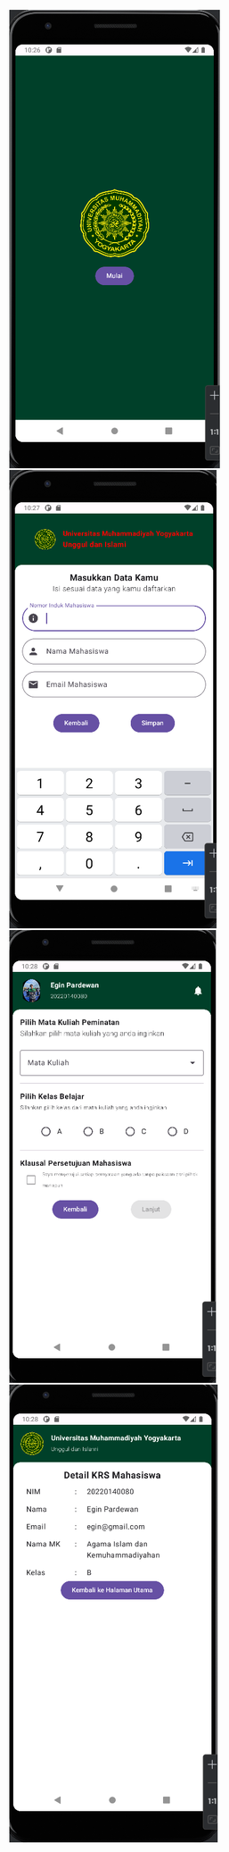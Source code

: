 ![awal](https://github.com/Eginpardewan/Quest6_080/blob/master/Screenshot%202024-11-22%20222633.png)
![kedua](https://github.com/Eginpardewan/Quest6_080/blob/master/Screenshot%202024-11-22%20222717.png)
![ketiga](https://github.com/Eginpardewan/Quest6_080/blob/master/Screenshot%202024-11-22%20222819.png)
![keempat](https://github.com/Eginpardewan/Quest6_080/blob/master/Screenshot%202024-11-22%20222848.png)

